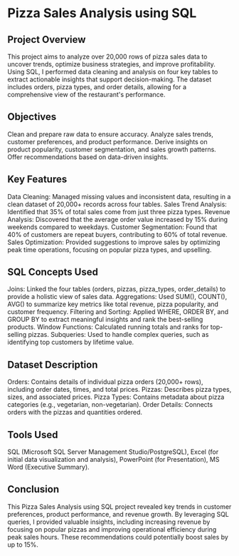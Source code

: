 # Pizza Sales Analysis using SQL

## Project Overview

This project aims to analyze over 20,000 rows of pizza sales data to uncover trends, optimize business strategies, and improve profitability. 
Using SQL, I performed data cleaning and analysis on four key tables to extract actionable insights that support decision-making. 
The dataset includes orders, pizza types, and order details, allowing for a comprehensive view of the restaurant's performance.

## Objectives

Clean and prepare raw data to ensure accuracy.
Analyze sales trends, customer preferences, and product performance.
Derive insights on product popularity, customer segmentation, and sales growth patterns.
Offer recommendations based on data-driven insights. 

## Key Features

Data Cleaning: Managed missing values and inconsistent data, resulting in a clean dataset of 20,000+ records across four tables.
Sales Trend Analysis: Identified that 35% of total sales come from just three pizza types.
Revenue Analysis: Discovered that the average order value increased by 15% during weekends compared to weekdays.
Customer Segmentation: Found that 40% of customers are repeat buyers, contributing to 60% of total revenue.
Sales Optimization: Provided suggestions to improve sales by optimizing peak time operations, focusing on popular pizza types, and upselling.

## SQL Concepts Used

Joins: Linked the four tables (orders, pizzas, pizza_types, order_details) to provide a holistic view of sales data.
Aggregations: Used SUM(), COUNT(), AVG() to summarize key metrics like total revenue, pizza popularity, and customer frequency.
Filtering and Sorting: Applied WHERE, ORDER BY, and GROUP BY to extract meaningful insights and rank the best-selling products.
Window Functions: Calculated running totals and ranks for top-selling pizzas.
Subqueries: Used to handle complex queries, such as identifying top customers by lifetime value.

## Dataset Description

Orders: Contains details of individual pizza orders (20,000+ rows), including order dates, times, and total prices.
Pizzas: Describes pizza types, sizes, and associated prices.
Pizza Types: Contains metadata about pizza categories (e.g., vegetarian, non-vegetarian).
Order Details: Connects orders with the pizzas and quantities ordered.

## Tools Used

SQL (Microsoft SQL Server Management Studio/PostgreSQL),
Excel (for initial data visualization and analysis),
PowerPoint (for Presentation),
MS Word (Executive Summary).

## Conclusion
This Pizza Sales Analysis using SQL project revealed key trends in customer preferences, product performance, and revenue growth. By leveraging SQL queries, I provided valuable insights, including increasing revenue by focusing on popular pizzas and improving operational efficiency during peak sales hours. These recommendations could potentially boost sales by up to 15%.
